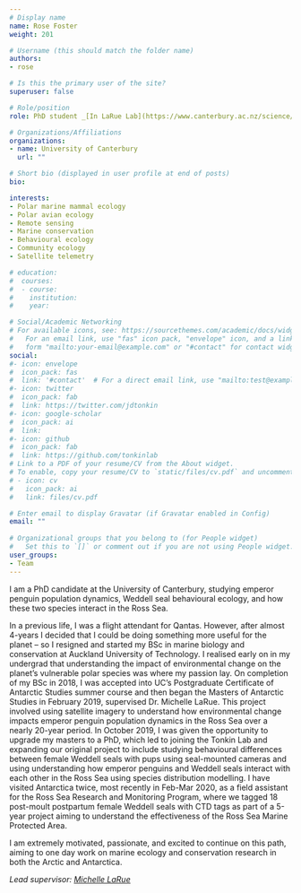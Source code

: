 ```yaml
---
# Display name
name: Rose Foster 
weight: 201

# Username (this should match the folder name)
authors:
- rose

# Is this the primary user of the site?
superuser: false

# Role/position
role: PhD student _[In LaRue Lab](https://www.canterbury.ac.nz/science/contact-us/people/michelle-larue.html)_

# Organizations/Affiliations
organizations:
- name: University of Canterbury
  url: ""

# Short bio (displayed in user profile at end of posts)
bio: 

interests:
- Polar marine mammal ecology
- Polar avian ecology
- Remote sensing 
- Marine conservation 
- Behavioural ecology
- Community ecology
- Satellite telemetry 

# education:
#  courses:
#  - course: 
#    institution: 
#    year: 

# Social/Academic Networking
# For available icons, see: https://sourcethemes.com/academic/docs/widgets/#icons
#   For an email link, use "fas" icon pack, "envelope" icon, and a link in the
#   form "mailto:your-email@example.com" or "#contact" for contact widget.
social:
#- icon: envelope
#  icon_pack: fas
#  link: '#contact'  # For a direct email link, use "mailto:test@example.org".
#- icon: twitter
#  icon_pack: fab
#  link: https://twitter.com/jdtonkin
#- icon: google-scholar
#  icon_pack: ai
#  link: 
#- icon: github
#  icon_pack: fab
#  link: https://github.com/tonkinlab
# Link to a PDF of your resume/CV from the About widget.
# To enable, copy your resume/CV to `static/files/cv.pdf` and uncomment the lines below.  
# - icon: cv
#   icon_pack: ai
#   link: files/cv.pdf

# Enter email to display Gravatar (if Gravatar enabled in Config)
email: ""
  
# Organizational groups that you belong to (for People widget)
#   Set this to `[]` or comment out if you are not using People widget.  
user_groups:
- Team
---
```


I am a PhD candidate at the University of Canterbury, studying emperor penguin population dynamics, Weddell seal behavioural ecology, and how these two species interact in the Ross Sea.  

In a previous life, I was a flight attendant for Qantas. However, after almost 4-years I decided that I could be doing something more useful for the planet – so I resigned and started my BSc in marine biology and conservation at Auckland University of Technology. I realised early on in my undergrad that understanding the impact of environmental change on the planet’s vulnerable polar species was where my passion lay. On completion of my BSc in 2018, I was accepted into UC’s Postgraduate Certificate of Antarctic Studies summer course and then began the Masters of Antarctic Studies in February 2019, supervised Dr. Michelle LaRue. This project involved using satellite imagery to understand how environmental change impacts emperor penguin population dynamics in the Ross Sea over a nearly 20-year period. In October 2019, I was given the opportunity to upgrade my masters to a PhD, which led to joining the Tonkin Lab and expanding our original project to include studying behavioural differences between female Weddell seals with pups using seal-mounted cameras and using understanding how emperor penguins and Weddell seals interact with each other in the Ross Sea using species distribution modelling.  I have visited Antarctica twice, most recently in Feb-Mar 2020, as a field assistant for the Ross Sea Research and Monitoring Program, where we tagged 18 post-moult postpartum female Weddell seals with CTD tags as part of a 5-year project aiming to understand the effectiveness of the Ross Sea Marine Protected Area.  

I am extremely motivated, passionate, and excited to continue on this path, aiming to one day work on marine ecology and conservation research in both the Arctic and Antarctica.  

_Lead supervisor: [Michelle LaRue](https://www.canterbury.ac.nz/science/contact-us/people/michelle-larue.html)_
